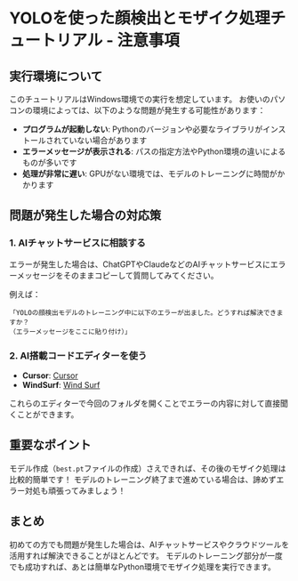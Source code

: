 # YOLOを使った顔検出とモザイク処理チュートリアル - 注意事項

## 実行環境について

このチュートリアルはWindows環境での実行を想定しています。
お使いのパソコンの環境によっては、以下のような問題が発生する可能性があります：

- **プログラムが起動しない**: Pythonのバージョンや必要なライブラリがインストールされていない場合があります
- **エラーメッセージが表示される**: パスの指定方法やPython環境の違いによるものが多いです
- **処理が非常に遅い**: GPUがない環境では、モデルのトレーニングに時間がかかります

## 問題が発生した場合の対応策

### 1. AIチャットサービスに相談する

エラーが発生した場合は、ChatGPTやClaudeなどのAIチャットサービスにエラーメッセージをそのままコピーして質問してみてください。

例えば：
```
「YOLOの顔検出モデルのトレーニング中に以下のエラーが出ました。どうすれば解決できますか？
（エラーメッセージをここに貼り付け）」
```

### 2. AI搭載コードエディターを使う

- **Cursor**: [Cursor](https://cursor.sh/)
- **WindSurf**: [Wind Surf](https://windsurf.com/editor)

これらのエディターで今回のフォルダを開くことでエラーの内容に対して直接聞くことができます。 

## 重要なポイント

モデル作成（`best.pt`ファイルの作成）さえできれば、その後のモザイク処理は比較的簡単です！
モデルのトレーニング終了まで進めている場合は、諦めずエラー対処も頑張ってみましょう！

## まとめ

初めての方でも問題が発生した場合は、AIチャットサービスやクラウドツールを活用すれば解決できることがほとんどです。
モデルのトレーニング部分が一度でも成功すれば、あとは簡単なPython環境でモザイク処理を実行できます。